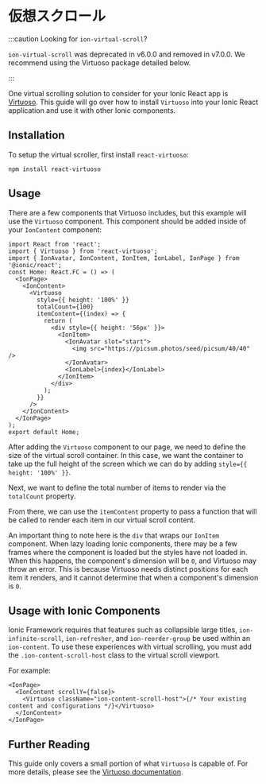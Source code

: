 # 仮想スクロール

:::caution Looking for `ion-virtual-scroll`?

`ion-virtual-scroll` was deprecated in v6.0.0 and removed in v7.0.0. We recommend using the Virtuoso package detailed below.

:::

One virtual scrolling solution to consider for your Ionic React app is [Virtuoso](https://virtuoso.dev/). This guide will go over how to install `Virtuoso` into your Ionic React application and use it with other Ionic components.

## Installation

To setup the virtual scroller, first install `react-virtuoso`:

```shell
npm install react-virtuoso
```

## Usage

There are a few components that Virtuoso includes, but this example will use the `Virtuoso` component. This component should be added inside of your `IonContent` component:

```tsx
import React from 'react';
import { Virtuoso } from 'react-virtuoso';
import { IonAvatar, IonContent, IonItem, IonLabel, IonPage } from '@ionic/react';
const Home: React.FC = () => (
  <IonPage>
    <IonContent>
      <Virtuoso
        style={{ height: '100%' }}
        totalCount={100}
        itemContent={(index) => {
          return (
            <div style={{ height: '56px' }}>
              <IonItem>
                <IonAvatar slot="start">
                  <img src="https://picsum.photos/seed/picsum/40/40" />
                </IonAvatar>
                <IonLabel>{index}</IonLabel>
              </IonItem>
            </div>
          );
        }}
      />
    </IonContent>
  </IonPage>
);
export default Home;
```

After adding the `Virtuoso` component to our page, we need to define the size of the virtual scroll container. In this case, we want the container to take up the full height of the screen which we can do by adding `style={{ height: '100%' }}`.

Next, we want to define the total number of items to render via the `totalCount` property.

From there, we can use the `itemContent` property to pass a function that will be called to render each item in our virtual scroll content.

An important thing to note here is the `div` that wraps our `IonItem` component. When lazy loading Ionic components, there may be a few frames where the component is loaded but the styles have not loaded in. When this happens, the component's dimension will be `0`, and Virtuoso may throw an error. This is because Virtuoso needs distinct positions for each item it renders, and it cannot determine that when a component's dimension is `0`.

## Usage with Ionic Components

Ionic Framework requires that features such as collapsible large titles, `ion-infinite-scroll`, `ion-refresher`, and `ion-reorder-group` be used within an `ion-content`. To use these experiences with virtual scrolling, you must add the `.ion-content-scroll-host` class to the virtual scroll viewport.

For example:

```tsx
<IonPage>
  <IonContent scrollY={false}>
    <Virtuoso className="ion-content-scroll-host">{/* Your existing content and configurations */}</Virtuoso>
  </IonContent>
</IonPage>
```

## Further Reading

This guide only covers a small portion of what `Virtuoso` is capable of. For more details, please see the [Virtuoso documentation](https://virtuoso.dev/).
